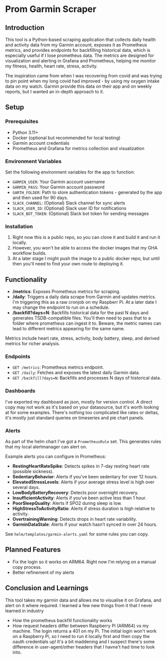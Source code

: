 # Prom Garmin Scraper

## Introduction

This tool is a Python-based scraping application that collects daily health and activity data from my Garmin account, exposes it as Prometheus metrics, and provides endpoints for backfilling historical data, which is especially useful if I lose prometheus data. The metrics are designed for visualization and alerting in Grafana and Prometheus, helping me monitor my fitness, health, heart rate, stress, activity.

The inspiration came from when I was recovering from covid and was trying to pin point when my long covid had improved - by using my oxygen intake data on my watch. Garmin provide this data on their app and on weekly reports, but I wanted an in-depth approach to it. 


## Setup

### Prerequisites

- Python 3.11+
- Docker (optional but recommended for local testing)
- Garmin account credentials
- Prometheus and Grafana for metrics collection and visualization

### Environment Variables

Set the following environment variables for the app to function:

- `GARMIN_USER`: Your Garmin account username
- `GARMIN_PASS`: Your Garmin account password
- `GARTH_FOLDER`: Path to store authentication tokens - generated by the app and then used for 90 days.
- `SLACK_CHANNEL`: (Optional) Slack channel for sync alerts
- `SLACK_USER_ID`: (Optional) Slack user ID for notifications
- `SLACK_BOT_TOKEN`: (Optional) Slack bot token for sending messages

### Installation
1. Right now this is a public repo, so you can clone it and build it and run it locally.
2. However, you won't be able to access the docker images that my GHA workflow builds. 
3. At a later stage I might push the image to a public docker repo, but until then you'll need to find your own route to deploying it.

## Functionality

- **/metrics**: Exposes Prometheus metrics for scraping.
- **/daily**: Triggers a daily data scrape from Garmin and updates metrics. I'm triggering this as a raw cronjob on my Raspberr Pi. At a later date I may change the endpoint to run on a schedule.
- **/backfill?days=N**: Backfills historical data for the past N days and generates TSDB-compatible files. You'll then need to pass that to a folder where prometheus can ingest it to. Beware, the metric names can lead to different metrics appearing for the same name.

Metrics include heart rate, stress, activity, body battery, sleep, and derived metrics for richer analysis.

### Endpoints

- `GET /metrics`: Prometheus metrics endpoint.
- `GET /daily`: Fetches and exposes the latest daily Garmin data.
- `GET /backfill?days=N`: Backfills and processes N days of historical data.

### Dashboards

I've exported my dashboard as json, mostly for version control.
A direct copy may not work as it's based on your datasource, but it's worth looking at for some examples. There's nothing too complicated like rates or deltas, it's mostly just standard queries on timeseries and pie chart panels.


### Alerts
 
As part of the helm chart I've got a `PrometheusRule` set. This generates rules that my local alertmanager can alert on. 

Example alerts you can configure in Prometheus:

- **RestingHeartRateSpike**: Detects spikes in 7-day resting heart rate (possible sickness).
- **SedentaryBehavior**: Alerts if you’ve been sedentary for over 12 hours.
- **ElevatedStressLevels**: Alerts if your average stress level is high over several days.
- **LowBodyBatteryRecovery**: Detects poor overnight recovery.
- **InsufficientActivity**: Alerts if you’ve been active less than 1 hour.
- **PoorSleepQuality**: Alerts if SPO2 during sleep is low.
- **HighStressToActivityRatio**: Alerts if stress duration is high relative to activity.
- **OvertrainingWarning**: Detects drops in heart rate variability.
- **GarminDataStale**: Alerts if your watch hasn’t synced in over 24 hours.

See `helm/templates/garmin-alerts.yaml` for some rules you can copy.

## Planned Features

- Fix the login so it works on ARM64. Right now I'm relying on a manual copy process.
- Better refinement of my alerts

## Conclusion and Learnings

This tool takes my garmin data and allows me to visualise it on Grafana, and alert on it where required.  I learned a few new things from it that I never learned in industry
* How the prometheus backfill functionality works
* How request headers differ between Raspberry Pi (ARM64) vs my machine. The login returns a 401 on my Pi. The initial login won't work on a Raspberry Pi, so I need to run it locally first and then copy the oauth credentials up! It's a bit maddening and I suspect there's some difference in user-agent/other headers that I havne't had time to look into.